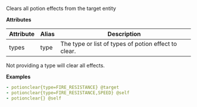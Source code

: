 Clears all potion effects from the target entity

**Attributes**

| Attribute | Alias | Description |
| --------- | ----- | ----------- |
| types  | type  | The type or list of types of potion effect to clear.|

Not providing a type will clear all effects.

**Examples**

```yaml
- potionclear{type=FIRE_RESISTANCE} @target
- potionclear{type=FIRE_RESISTANCE,SPEED} @self
- potionclear{} @self
```